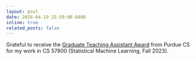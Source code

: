 ```yaml
---
layout: post
date: 2024-04-19 15:59:00-0400
inline: true
related_posts: false
---
```

Grateful to receive the [Graduate Teaching Assistant Award](https://www.cs.purdue.edu/graduate/gta-award-winners.html) from Purdue CS for my work in CS 57800 (Statistical Machine Learning, Fall 2023).
